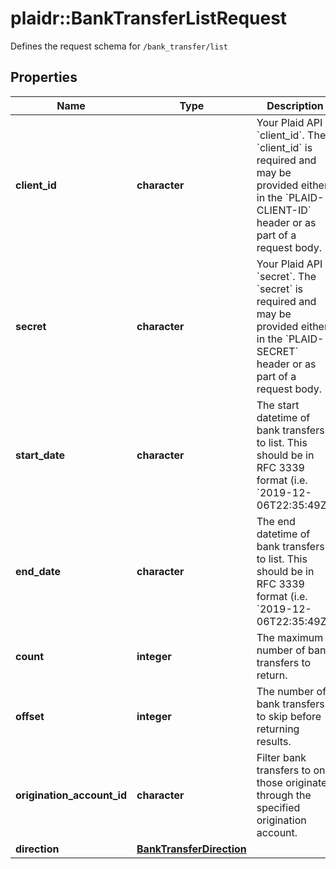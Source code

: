 # plaidr::BankTransferListRequest

Defines the request schema for `/bank_transfer/list`

## Properties
Name | Type | Description | Notes
------------ | ------------- | ------------- | -------------
**client_id** | **character** | Your Plaid API &#x60;client_id&#x60;. The &#x60;client_id&#x60; is required and may be provided either in the &#x60;PLAID-CLIENT-ID&#x60; header or as part of a request body. | [optional] 
**secret** | **character** | Your Plaid API &#x60;secret&#x60;. The &#x60;secret&#x60; is required and may be provided either in the &#x60;PLAID-SECRET&#x60; header or as part of a request body. | [optional] 
**start_date** | **character** | The start datetime of bank transfers to list. This should be in RFC 3339 format (i.e. &#x60;2019-12-06T22:35:49Z&#x60;) | [optional] 
**end_date** | **character** | The end datetime of bank transfers to list. This should be in RFC 3339 format (i.e. &#x60;2019-12-06T22:35:49Z&#x60;) | [optional] 
**count** | **integer** | The maximum number of bank transfers to return. | [optional] [default to 25]
**offset** | **integer** | The number of bank transfers to skip before returning results. | [optional] [default to 0]
**origination_account_id** | **character** | Filter bank transfers to only those originated through the specified origination account. | [optional] 
**direction** | [**BankTransferDirection**](BankTransferDirection.md) |  | [optional] 


